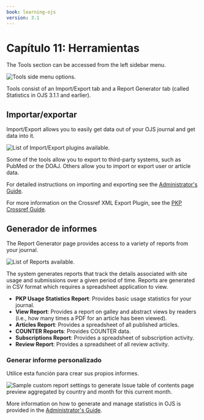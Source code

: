 ```yaml
---
book: learning-ojs
version: 3.1
---
```


# Capítulo 11: Herramientas

The Tools section can be accessed from the left sidebar menu.

![Tools side menu options.](./assets/learning-ojs3.1-jm-users-tools.png)

Tools consist of an Import/Export tab and a Report Generator tab (called Statistics in OJS 3.1.1 and earlier).

## Importar/exportar

Import/Export allows you to easily get data out of your OJS journal and get data into it.

![List of Import/Export plugins available.](./assets/learning-ojs3.1-jm-users-tools-import.png)

Some of the tools allow you to export to third-party systems, such as PubMed or the DOAJ. Others allow you to import or export user or article data.

For detailed instructions on importing and exporting see the [Administrator's Guide](https://docs.pkp.sfu.ca/admin-guide/en/data-import-and-export).

For more information on the Crossref XML Export Plugin, see the [PKP Crossref Guide](https://docs.pkp.sfu.ca/crossref-ojs-manual/en/).

## Generador de informes

The Report Generator page provides access to a variety of reports from your journal.

![List of Reports available.](./assets/learning-ojs3.1-jm-users-tools-stats.png)

The system generates reports that track the details associated with site usage and submissions over a given period of time. Reports are generated in CSV format which requires a spreadsheet application to view.

- **PKP Usage Statistics Report**: Provides basic usage statistics for your journal.
- **View Report**: Provides a report on galley and abstract views by readers \(i.e., how many times a PDF for an article has been viewed\).
- **Articles Report**: Provides a spreadsheet of all published articles.
- **COUNTER Reports**: Provides COUNTER data.
- **Subscriptions Report**: Provides a spreadsheet of subscription activity.
- **Review Report**: Provides a spreadsheet of all review activity.


### Generar informe personalizado

Utilice esta función para crear sus propios informes.

![Sample custom report settings to generate Issue table of contents page preview aggregated by country and month for this current month.](./assets/learning-ojs3.1-jm-users-tools-stats-custom.png)

More information on how to generate and manage statistics in OJS is provided in the [Administrator's Guide](https://docs.pkp.sfu.ca/admin-guide/en/statistics).

